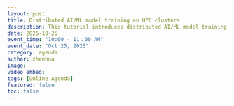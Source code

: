```yaml
---
layout: post
title: Distributed AI/ML model training on HPC clusters
description: This tutorial introduces distributed AI/ML model training on HPC clusters, covering how to run deep learning image classification models using NVIDIA H100 GPUs, porting models to Intel PVC GPUs, and deploying AI/ML workloads on Graphcore IPUs. It includes hands-on exercises demonstrating setup, configuration, and practical examples on each hardware platform.
date: 2025-10-25
event_time: "10:00 - 11：00 AM"        
event_date: "Oct 25, 2025"
category: agenda
author: zhenhua
image:
video_embed:
tags: [Online Agenda]
featured: false
toc: false
---
```



